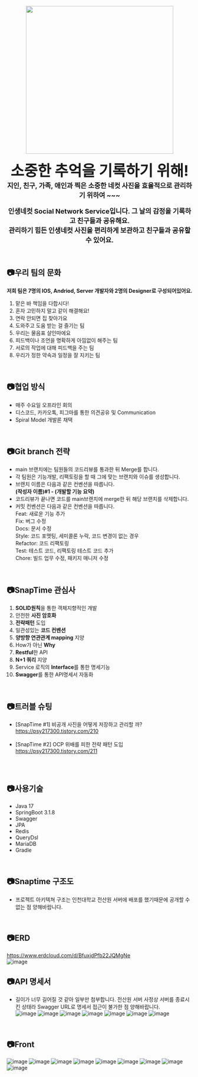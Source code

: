 <p align="center">
  <img src="https://github.com/user-attachments/assets/26646b93-2ad6-43ad-8e4d-445af0baacbc" width="400px">
</p>


<p align="center">
  <b style="font-size:40px;">소중한 추억을 기록하기 위해!</b><br>
  <b style="font-size:18px;">지인, 친구, 가족, 애인과 찍은 소중한 네컷 사진을 효율적으로 관리하기 위하여 ~~~</b><br>
  <br>
  <b style="font-size:18px;">인생네컷 Social Network Service입니다. 그 날의 감정을 기록하고 친구들과 공유해요.</b><br>
  <b style="font-size:18px;">관리하기 힘든 인생네컷 사진을 편리하게 보관하고 친구들과 공유할 수 있어요.</b><br>
</p>
<br>

## 📷우리 팀의 문화
<strong>저희 팀은 7명의 IOS, Andriod, Server 개발자와 2명의 Designer로 구성되어있어요.</strong> <br>

1. 맡은 바 책임을 다합시다!
2. 혼자 고민하지 말고 같이 해결해요!
3. 연락 안되면 집 찾아가요
4. 도와주고 도움 받는 걸 즐기는 팀
5. 우리는 물음표 살인마에요
6. 피드백이나 조언을 명확하게 아낌없이 해주는 팀
7. 서로의 작업에 대해 피드백을 주는 팀
8. 우리가 정한 약속과 일정을 잘 지키는 팀
<br>

## 📷협업 방식
- 매주 수요일 오프라인 회의
- 디스코드, 카카오톡, 피그마를 통한 의견공유 및 Communication
- Spiral Model 개발론 채택
<br>

## 📷Git branch 전략
- main 브랜치에는 팀원들의 코드리뷰를 통과한 뒤 Merge를 합니다.<br>
- 각 팀원은 기능개발, 리팩토링을 할 때 그에 맞는 브랜치와 이슈를 생성합니다.<br>
- 브랜치 이름은 다음과 같은 컨벤션을 따릅니다.<br>
<strong>(작성자 이름)#1 - (개발할 기능 요약)</strong><br>
- 코드리뷰가 끝나면 코드를 main브랜치에 merge한 뒤 해당 브랜치를 삭제합니다.<br>
- 커밋 컨벤션은 다음과 같은 컨벤션을 따릅니다.<br>
Feat: 새로운 기능 추가<br>
Fix: 버그 수정<br>
Docs: 문서 수정<br>
Style: 코드 포맷팅, 세미콜론 누락, 코드 변경이 없는 경우<br>
Refactor: 코드 리팩토링<br>
Test: 테스트 코드, 리팩토링 테스트 코드 추가<br>
Chore: 빌드 업무 수정, 패키지 매니저 수정<br>
<br>

## 📷SnapTime 관심사

1. <strong>SOLID원칙</strong>을 통한 객체지향적인 개발<br>
2. 안전한 <strong>사진 암호화</strong><br>
3. <strong>전략패턴</strong> 도입<br>
4. 일관성있는 <strong>코드 컨벤션</strong><br>
5. <strong>양방향 연관관계 mapping</strong> 지양<br>
6. How가 아닌 <strong>Why</strong><br>
7. <strong>Restful</strong>한 API<br>
8. <strong>N+1 쿼리</strong> 지양<br>
9. Service 로직의 <strong>Interface</strong>를 통한 명세기능<br>
10. <strong>Swagger</strong>를 통한 API명세서 자동화

<br>

## 📷트러블 슈팅
- [SnapTime #1] 비공개 사진을 어떻게 저장하고 관리할 까? <br>
  https://psy217300.tistory.com/210<br><br>
- [SnapTime #2] OCP 위배를 피한 전략 패턴 도입<br>
  https://psy217300.tistory.com/211<br><br>
<br>

## 📷사용기술
- Java 17<br>
- SpringBoot 3.1.8<br>
- Swagger<br>
- JPA<br>
- Redis<br>
- QueryDsl<br>
- MariaDB<br>
- Gradle<br>
<br>

## 📷Snaptime 구조도
- 프로젝트 아키텍쳐 구조는 인천대학교 전산원 서버에 배포를 했기때문에 공개할 수 없는 점 양해바랍니다.
<br>

## 📷ERD
https://www.erdcloud.com/d/BfuxjdPfb22JQMgNe <br>
![image](https://github.com/user-attachments/assets/26b68415-e32c-4747-a488-0f85d71273df)
<br>

## 📷API 명세서
- 길이가 너무 길어질 것 같아 일부만 첨부합니다. 전산원 서버 사정상 서버를 종료시킨 상태라 Swagger URL로 명세서 접근이 불가한 점 양해바랍니다.<br>
![image](https://github.com/user-attachments/assets/b3e7a406-7d81-48f4-8641-f57e786228f2)
![image](https://github.com/user-attachments/assets/dc2566a5-79da-4264-ac5e-2d494093b0a0)
![image](https://github.com/user-attachments/assets/b6911145-39db-4076-9ce5-44954762d16c)
![image](https://github.com/user-attachments/assets/1bf800df-d69a-4609-b165-26e91af4ef57)
![image](https://github.com/user-attachments/assets/3c768f9e-78f0-4007-9126-7269a49f3c78)
![image](https://github.com/user-attachments/assets/d4f7a0a4-a984-4d36-ad7b-f6acecd01338)
![image](https://github.com/user-attachments/assets/2b387b8c-03c7-45a3-9c85-df8de9480af5)

<br>

## 📷Front
![image](https://github.com/user-attachments/assets/7155d44f-6130-44df-9c10-3538bccb0bbc)
![image](https://github.com/user-attachments/assets/b99e7802-c89a-45f2-a8b1-f0956d2b57f0)
![image](https://github.com/user-attachments/assets/4af238ac-27f3-41c7-a171-a92e39912293)
![image](https://github.com/user-attachments/assets/3f65fe6b-05e4-4643-9e12-ee364070e987)
![image](https://github.com/user-attachments/assets/4e91dec1-b9f4-4692-82a7-ae22e7e101c8)
![image](https://github.com/user-attachments/assets/86f3a609-3676-4768-a565-5c25ce00e339)
![image](https://github.com/user-attachments/assets/83a1c752-b35a-4064-924a-309fdef50d8e)
![image](https://github.com/user-attachments/assets/7257a41e-401a-425d-9583-6b94f174f996)
![image](https://github.com/user-attachments/assets/cec3c580-e33e-41da-8c0f-53d945f754f0)



